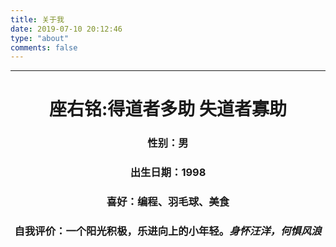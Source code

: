 ```yaml
---
title: 关于我
date: 2019-07-10 20:12:46
type: "about"
comments: false
---
```

<hr/>
<body style="width: 100%;">
	<h1 style="text-align: center;">座右铭:得道者多助 失道者寡助</h1>
	<h3 style="text-align: center;">性别：男</h3>
	<h3 style="text-align: center;">出生日期：1998</h3>
	<h3 style="text-align: center;">喜好：编程、羽毛球、美食</h3>
	<h3 style="text-align: center;">自我评价：一个阳光积极，乐进向上的小年轻。<i><b>身怀汪洋，何惧风浪</b></i></h3>
</body>